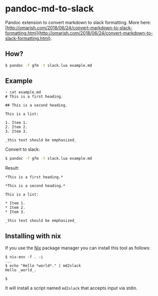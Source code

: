 # pandoc-md-to-slack

Pandoc extension to convert markdown to slack formatting. More here: [http://omarish.com/2018/06/24/convert-markdown-to-slack-formatting.html](http://omarish.com/2018/06/24/convert-markdown-to-slack-formatting.html).

## How?

```bash
$ pandoc -f gfm -t slack.lua example.md
```

## Example

```
› cat example.md
# This is a first heading.

## This is a second heading.

This is a list:

1. Item 1.
2. Item 2.
3. Item 3.

_this text should be emphasized_
```

Convert to slack:

```bash
$ pandoc -f gfm -t slack.lua example.md
```

Result:

```
*This is a first heading.*

*This is a second heading.*

This is a list:

* Item 1.
* Item 2.
* Item 3.

_this text should be emphasized_
```

## Installing with nix

If you use the [Nix](https://nixos.org/nix/) package manager you can install this tool as follows:

```
$ nix-env -f . -i 
...
$ echo "Hello *world*." | md2slack 
Hello _world_.

$
```

It will install a script named `md2slack` that accepts input via stdin.

